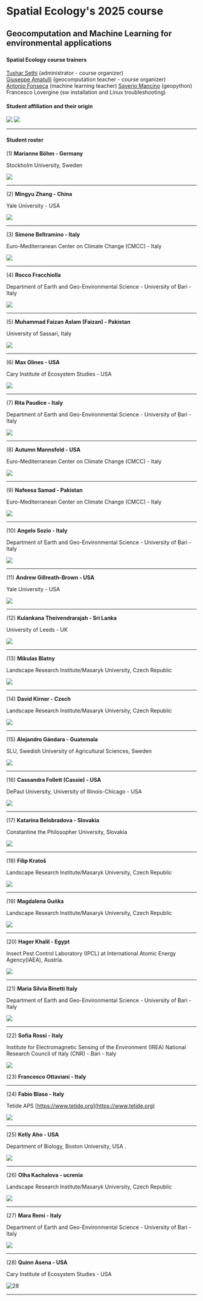 # Spatial Ecology's 2025 course
## Geocomputation and Machine Learning for environmental applications
### 

#### Spatial Ecology course trainers ####

[Tushar Sethi](https://spatial-ecology.net/team/) (administrator - course organizer)  
[Giuseppe Amatulli](https://spatial-ecology.net/docs/build/html/COURSETRAINERS/trainers.html#giuseppe-amatulli-phd) (geocomputation teacher - course organizer)  
[Antonio Fonseca](https://spatial-ecology.net/docs/build/html/COURSETRAINERS/trainers.html#antonio-fonseca-m-sc-almost-phd) (machine learning teacher)
[Saverio Mancino](https://spatial-ecology.net/docs/build/html/COURSETRAINERS/trainers.html#saverio-mancino-msc) (geopython)  
Francesco Lovergine (sw installation and Linux troubleshooting)  

#### Student affiliation and their origin  ####
![](Physical-World-Map_2024.jpg)
![](zoom_class.jpg)

---

#### Student roster ####


(1) **Marianne Böhm - Germany**

Stockholm University, Sweden

![](01_marianne_böhm.jpg)

---

(2) **Mingyu Zhang - China**

Yale University - USA

![](02_mingyu_zhang.jpg)

---

(3) **Simone Beltramino - Italy**

Euro-Mediterranean Center on Climate Change (CMCC) - Italy 

![](03_simone_beltramino.jpg)

---

(4) **Rocco Fracchiolla**

Department of Earth and Geo-Environmental Science - University of Bari - Italy

![](04_rocco_fracchiolla.jpg)

---

(5) **Muhammad Faizan Aslam (Faizan) - Pakistan**

University of Sassari, Italy

![](05_muhammad_faizan_aslam.jpg)

---

(6) **Max Glines - USA**

Cary Institute of Ecosystem Studies - USA

![](06_max_glines.jpg)

---

(7) **Rita Paudice - Italy**

Department of Earth and Geo-Environmental Science - University of Bari - Italy

![](07_rita_paudice.jpg)

---

(8) **Autumn Mannsfeld - USA**

Euro-Mediterranean Center on Climate Change (CMCC) - Italy

![](08_mannsfeld_autumn.jpg)
 
---

(9) **Nafeesa Samad - Pakistan**

Euro-Mediterranean Center on Climate Change (CMCC) - Italy 

![](09_nafeesa_samad.jpg)

---

(10) **Angelo Sozio - Italy**

Department of Earth and Geo-Environmental Science - University of Bari - Italy

![](10_angelo_sozio.jpg)

---

(11) **Andrew Gillreath-Brown - USA**

Yale University - USA

![](11_gillreath-brown_andrew.jpg)

---

(12) **Kulankana Theivendrarajah - Sri Lanka**

University of Leeds - UK 

![](12_kulankana_theivendrarajah.jpg)

---

(13) **Mikulas Blatny**

Landscape Research Institute/Masaryk University, Czech Republic

![](13_mikulas_blatny.jpg)


---

(14) **David Kirner - Czech**

Landscape Research Institute/Masaryk University, Czech Republic

![](14_david_kirner.jpg)

---

(15) **Alejandro Gándara - Guatemala**


SLU, Swedish University of Agricultural Sciences, Sweden

![](15_alejandro_gandara.jpg)

---

(16) **Cassandra Follett (Cassie) - USA**

DePaul University, University of Illinois-Chicago - USA

![](16_cassandra_follett.jpg)

---

(17) **Katarina	Belobradova - Slovakia**

Constantine the Philosopher University, Slovakia

![](17_katarina_belobradova.jpg)

---

(18) **Filip Kratoš**

Landscape Research Institute/Masaryk University, Czech Republic

![](18_filip_kratos.jpg)

---

(19) **Magdalena Guńka**

Landscape Research Institute/Masaryk University, Czech Republic

![](19_magdalena_guńka.png)

---

(20) **Hager Khalil - Egypt**

Insect Pest Control Laboratory (IPCL) at International Atomic Energy Agency(IAEA), Austria.

![](20_hager_kalil.jpg)

---

(21) **Maria Silvia Binetti Italy**

Department of Earth and Geo-Environmental Science - University of Bari - Italy

![](21_maria_silvia_binetti.jpg)

---

(22) **Sofia Rossi - Italy**

Institute for Electromagnetic Sensing of the Environment (IREA)
National Research Council of Italy (CNR) - Bari - Italy

![](22_sofia_rossi.jpg)

(23) **Francesco Ottaviani - Italy**

---

(24) **Fabio Blaso - Italy**

Tetide APS [https://www.tetide.org](https://www.tetide.org)

![](24_fabio_blaso.jpg)

---

(25) **Kelly Aho - USA**

Department of Biology, Boston University, USA .

![](25_kelly_aho.jpg) 

---

(26) **Olha	Kachalova - ucrenia**

Landscape Research Institute/Masaryk University, Czech Republic

![](26_olha_kachalova.jpg) 

---

(27) **Mara 	Remi - Italy**

Department of Earth and Geo-Environmental Science - University of Bari - Italy

![](27_mara_remi.jpg) 

---

(28) **Quinn	Asena - USA**

Cary Institute of Ecosystem Studies - USA

![28](28_quinn_asena.jpg)

---
